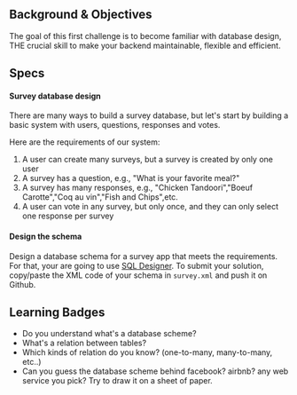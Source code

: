 ## Background & Objectives
The goal of this first challenge is to become familiar with database design, THE crucial skill to make your backend maintainable, flexible and efficient.

## Specs

#### Survey database design

There are many ways to build a survey database, but let's start by building a basic system with users, questions, responses and votes.

Here are the requirements of our system:

1. A user can create many surveys, but a survey is created by only one user
2. A survey has a question, e.g., "What is your favorite meal?"
3. A survey has many responses, e.g., "Chicken Tandoori","Boeuf Carotte","Coq au vin","Fish and Chips",etc.
4. A user can vote in any survey, but only once, and they can only select one response per survey

#### Design the schema

Design a database schema for a survey app that meets the requirements. For that, your are going to use [SQL Designer](http://db.lewagon.org). To submit your solution, copy/paste the XML code of your schema in `survey.xml` and push it on Github.

## Learning Badges

- Do you understand what's a database scheme?
- What's a relation between tables?
- Which kinds of relation do you know? (one-to-many, many-to-many, etc..)
- Can you guess the database scheme behind facebook? airbnb? any web service you pick? Try to draw it on a sheet of paper.

